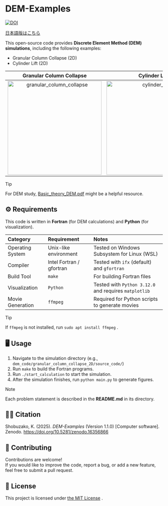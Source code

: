 # DEM-Examples

[![DOI](https://zenodo.org/badge/DOI/10.5281/zenodo.16356866.svg)](https://doi.org/10.5281/zenodo.16356866)

[日本語版はこちら](./README_ja.md)

This open-source code provides **Discrete Element Method (DEM) simulations**, including the following examples:

- Granular Column Collapse (2D)
- Cylinder Lift (2D)

|Granular Column Collapse | Cylinder Lift |
|:---:|:---:|
|<img src="https://github.com/user-attachments/assets/cb0b81a5-61bb-4860-b0f8-f94014b2cc68" alt="granular_column_collapse" width=300>|<img src="https://github.com/user-attachments/assets/fd3fed95-f3f8-4f3f-941c-7b6204d75d1b" alt="cylinder_lift" width=300>|

> [!TIP]
> For DEM study,  [Basic_theory_DEM.pdf](./Basic_theory_DEM.pdf) might be a helpful resource.


## ⚙️ Requirements

This code is written in **Fortran** (for DEM calculations) and **Python** (for visualization).

| Category | Requirement | Notes |
|:---|:---|:---|
|Operating System |Unix-like environment | Tested on Windows Subsystem for Linux (WSL)|
|Compiler | Intel Fortran / gfortran| Tested with `ifx` (default) and `gfortran`
|Build Tool | `make` | For building Fortran files|
|Visualization | `Python` | Tested with `Python 3.12.0` and requires `matplotlib`|
|Movie Generation| `ffmpeg` | Required for Python scripts to generate movies|

> [!TIP]
> If `ffmpeg` is not installed, run `sudo apt install ffmpeg` .


## 🖥️ Usage

1. Navigate to the simulation directory (e.g., `dem_code/granular_column_collapse_2D/source_code/`)
2. Run `make` to build the Fortran programs.
3. Run `./start_calculation` to start the simulation.
4. After the simulation finishes, run `python main.py` to generate figures.

> [!NOTE]
> Each problem statement is described in the **README.md** in its directory.


## 🧑‍💻 Citation

Shobuzako, K. (2025). *DEM-Examples* (Version 1.1.0) [Computer software].  
Zenodo. https://doi.org/10.5281/zenodo.16356866


## 🤝 Contributing
Contributions are welcome!  
If you would like to improve the code, report a bug, or add a new feature, feel free to submit a pull request.


## 🪪 License

This project is licensed under [the MIT License](./LICENSE) .
